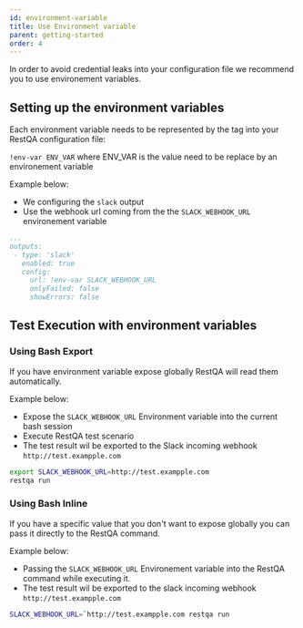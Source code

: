 ```yaml
---
id: environment-variable
title: Use Environment variable
parent: getting-started
order: 4
---
```


In order to avoid credential leaks into your configuration file we recommend you to use environement variables.

## Setting up the environment variables

Each environment variable needs to be represented by the tag into your RestQA configuration file:

`!env-var ENV_VAR` where ENV_VAR is the value need to be replace by an environement variable

Example below:

* We configuring the `slack` output
* Use the webhook url coming from the the `SLACK_WEBHOOK_URL` environement variable


```yaml title=" .restqa.yml"
...
outputs:
 - type: 'slack'
   enabled: true
   config: 
     url: !env-var SLACK_WEBHOOK_URL
     onlyFailed: false
     showErrors: false
```

## Test Execution with environment variables

### Using Bash Export

If you have environment variable expose globally RestQA will read them automatically.

Example below:

* Expose the `SLACK_WEBHOOK_URL` Environment variable into the current bash session
* Execute RestQA test scenario
* The test result wil be exported to the Slack incoming webhook `http://test.exampple.com`

```bash
export SLACK_WEBHOOK_URL=http://test.exampple.com
restqa run
```

### Using Bash Inline

If you have a specific value that you don't want to expose globally you can pass it directly to the RestQA command.

Example below:

* Passing the `SLACK_WEBHOOK_URL` Environement variable into the RestQA command while executing it.
* The test result wil be exported to the slack incoming webhook `http://test.exampple.com`

```bash
SLACK_WEBHOOK_URL=`http://test.exampple.com restqa run
```
